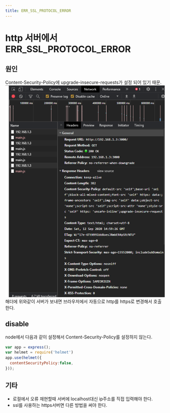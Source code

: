 ```yaml
---
title: ERR_SSL_PROTOCOL_ERROR
---
```

<link rel="stylesheet" href="/global.css">

# http 서버에서 ERR_SSL_PROTOCOL_ERROR

## 원인
Content-Security-Policy에 upgrade-insecure-requests가 설정 되어 있기 때문.  
![](img/ERR_SSL_PROTOCOL_ERROR_01.png)  
해더에 위와같이 서버가 보내면 브라우저에서 자동으로 http를 https로 변경해서 호출한다.  
## disable
node에서 다음과 같이 설정해서 Content-Security-Policy를 설정하지 않는다.  
```js
var app = express();
var helmet = require('helmet')
app.use(helmet({
  contentSecurityPolicy:false,
}));
```
## 기타
- 로컬에서 오류 재현할때 서버에 localhost대신 ip주소를 직접 입력해야 한다.  
- ssl를 사용하는 https서버면 다른 방법을 써야 한다.  
